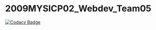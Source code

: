# 2009MYSICP02_Webdev_Team05

[![Codacy Badge](https://api.codacy.com/project/badge/Grade/339c148233614c32912e8ff2ea827e1f)](https://app.codacy.com/gh/99002445/2009MYSICP02_Webdev_Team07?utm_source=github.com&utm_medium=referral&utm_content=99002445/2009MYSICP02_Webdev_Team07&utm_campaign=Badge_Grade)
